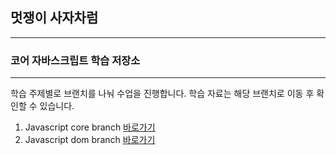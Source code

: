 ## 멋쟁이 사자차럼
---

### 코어 자바스크립트 학습 저장소

---

학습 주제별로 브랜치를 나눠 수업을 진행합니다.
학습 자료는 해당 브랜치로 이동 후 확인할 수 있습니다.

1. Javascript core branch [바로가기](https://github.com/ififiam/core.js/tree/01.core)
2. Javascript dom branch [바로가기](https://github.com/ififiam/core.js/tree/02.dom)